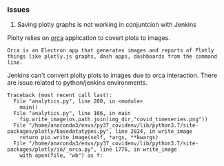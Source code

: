 ### Issues

1) Saving plotly graphs is not working in conjuntcion with Jenkins

Plolty relies on [orca]('https://github.com/plotly/orca') application to covert plots to images.

```
Orca is an Electron app that generates images and reports of Plotly things like plotly.js graphs, dash apps, dashboards from the command line.
```

Jenkins can't convert plolty plots to images due to orca interaction. There are issue related to python/jenkins environments.


```
Traceback (most recent call last):
  File "analytics.py", line 200, in <module>
    main()
  File "analytics.py", line 166, in main
    fig.write_image(os.path.join(img_dir,"covid_timeseries.png"))
  File "/home/anaconda3/envs/py37_covidenv/lib/python3.7/site-packages/plotly/basedatatypes.py", line 2824, in write_image
    return pio.write_image(self, *args, **kwargs)
  File "/home/anaconda3/envs/py37_covidenv/lib/python3.7/site-packages/plotly/io/_orca.py", line 1776, in write_image
    with open(file, "wb") as f:
```

